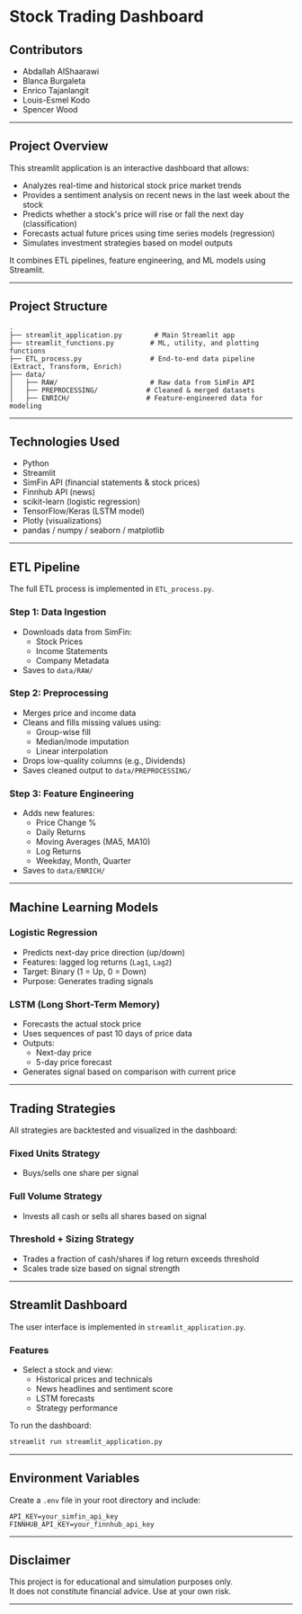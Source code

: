 # Stock Trading Dashboard

## Contributors

- Abdallah AlShaarawi  
- Blanca Burgaleta  
- Enrico Tajanlangit  
- Louis-Esmel Kodo  
- Spencer Wood  

---

## Project Overview

This streamlit application is an interactive dashboard that allows:

- Analyzes real-time and historical stock price market trends 
- Provides a sentiment analysis on recent news in the last week about the stock 
- Predicts whether a stock's price will rise or fall the next day (classification)
- Forecasts actual future prices using time series models (regression)
- Simulates investment strategies based on model outputs

It combines ETL pipelines, feature engineering, and ML models using Streamlit.

---

## Project Structure

```
.
├── streamlit_application.py        # Main Streamlit app  
├── streamlit_functions.py         # ML, utility, and plotting functions  
├── ETL_process.py                 # End-to-end data pipeline (Extract, Transform, Enrich)  
├── data/
│   ├── RAW/                       # Raw data from SimFin API  
│   ├── PREPROCESSING/            # Cleaned & merged datasets  
│   ├── ENRICH/                   # Feature-engineered data for modeling  
```

---

## Technologies Used

- Python  
- Streamlit  
- SimFin API (financial statements & stock prices)  
- Finnhub API (news)  
- scikit-learn (logistic regression)  
- TensorFlow/Keras (LSTM model)  
- Plotly (visualizations)  
- pandas / numpy / seaborn / matplotlib  

---

## ETL Pipeline

The full ETL process is implemented in `ETL_process.py`.

### Step 1: Data Ingestion

- Downloads data from SimFin:
  - Stock Prices
  - Income Statements
  - Company Metadata
- Saves to `data/RAW/`

### Step 2: Preprocessing

- Merges price and income data  
- Cleans and fills missing values using:
  - Group-wise fill
  - Median/mode imputation
  - Linear interpolation  
- Drops low-quality columns (e.g., Dividends)  
- Saves cleaned output to `data/PREPROCESSING/`

### Step 3: Feature Engineering

- Adds new features:
  - Price Change %
  - Daily Returns
  - Moving Averages (MA5, MA10)
  - Log Returns
  - Weekday, Month, Quarter  
- Saves to `data/ENRICH/`

---

## Machine Learning Models

### Logistic Regression

- Predicts next-day price direction (up/down)  
- Features: lagged log returns (`Lag1`, `Lag2`)  
- Target: Binary (1 = Up, 0 = Down)  
- Purpose: Generates trading signals  

### LSTM (Long Short-Term Memory)

- Forecasts the actual stock price  
- Uses sequences of past 10 days of price data  
- Outputs:
  - Next-day price
  - 5-day price forecast  
- Generates signal based on comparison with current price  

---

## Trading Strategies

All strategies are backtested and visualized in the dashboard:

### Fixed Units Strategy

- Buys/sells one share per signal  

### Full Volume Strategy

- Invests all cash or sells all shares based on signal  

### Threshold + Sizing Strategy

- Trades a fraction of cash/shares if log return exceeds threshold  
- Scales trade size based on signal strength  

---

## Streamlit Dashboard

The user interface is implemented in `streamlit_application.py`.

### Features

- Select a stock and view:
  - Historical prices and technicals  
  - News headlines and sentiment score  
  - LSTM forecasts  
  - Strategy performance  

To run the dashboard:

```bash
streamlit run streamlit_application.py
```

---

## Environment Variables

Create a `.env` file in your root directory and include:

```
API_KEY=your_simfin_api_key
FINNHUB_API_KEY=your_finnhub_api_key
```

---

## Disclaimer

This project is for educational and simulation purposes only.  
It does not constitute financial advice. Use at your own risk.

---


